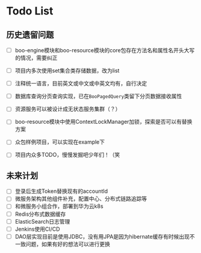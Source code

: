 # Todo List

## 历史遗留问题

-[ ] boo-engine模块和boo-resource模块的core包存在方法名和属性名开头大写的情况，需要纠正
-[ ] 项目内多次使用set集合类存储数据，改为list
-[ ] 注释统一语言，目前英文或中文或中英文均有，自行决定
-[ ] 数据库查询分页查询实现，已在```BooPagedQuery```类留下分页数据接收属性
-[ ] 资源服务可以被设计成无状态服务集群（？）
-[ ] boo-resource模块中使用ContextLockManager加锁，探索是否可以有替换方案
-[ ] 众包样例项目，可以实现在example下
-[ ] 项目内众多TODO，慢慢发掘吧少年们！（笑


## 未来计划

-[ ] 登录后生成Token替换现有的accountId
-[ ] 微服务架构其他组件补充，配置中心、分布式链路追踪等
-[ ] 和微服务小组合作，部署到华为云k8s
-[ ] Redis分布式数据缓存
-[ ] ElasticSearch日志管理
-[ ] Jenkins使用CI/CD
-[ ] DAO层实现目前是使用JDBC，没有用JPA是因为hibernate缓存有时候出现不一致问题，如果有好的想法可以进行更换
